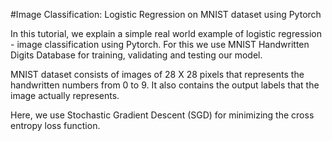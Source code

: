 #Image Classification: Logistic Regression on MNIST dataset using Pytorch


In this tutorial, we explain a simple real world example of logistic regression - image classification using Pytorch. For this we use MNIST Handwritten Digits Database for training, validating and testing our model.

MNIST dataset consists of images of 28 X 28 pixels that represents the handwritten numbers from 0 to 9. It also contains the output labels that the image actually represents.

Here, we use Stochastic Gradient Descent (SGD) for minimizing the cross entropy loss function. 

